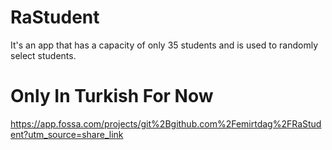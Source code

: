 # RaStudent
It's an app that has a capacity of only 35 students and is used to randomly select students. 

# Only In Turkish For Now
https://app.fossa.com/projects/git%2Bgithub.com%2Femirtdag%2FRaStudent?utm_source=share_link
